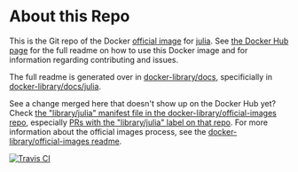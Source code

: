 # About this Repo

This is the Git repo of the Docker [official image](https://docs.docker.com/docker-hub/official_repos/) for [julia](https://registry.hub.docker.com/_/julia/). See [the Docker Hub page](https://registry.hub.docker.com/_/julia/) for the full readme on how to use this Docker image and for information regarding contributing and issues.

The full readme is generated over in [docker-library/docs](https://github.com/docker-library/docs), specificially in [docker-library/docs/julia](https://github.com/docker-library/docs/tree/master/julia).

See a change merged here that doesn't show up on the Docker Hub yet? Check [the "library/julia" manifest file in the docker-library/official-images repo](https://github.com/docker-library/official-images/blob/master/library/julia), especially [PRs with the "library/julia" label on that repo](https://github.com/docker-library/official-images/labels/library%2Fjulia). For more information about the official images process, see the [docker-library/official-images readme](https://github.com/docker-library/official-images/blob/master/README.md).

[![Travis CI](https://img.shields.io/travis/docker-library/julia/master.svg)](https://travis-ci.org/docker-library/julia/branches)

<!-- THIS FILE IS GENERATED BY https://github.com/docker-library/docs/blob/master/generate-repo-stub-readme.sh -->
